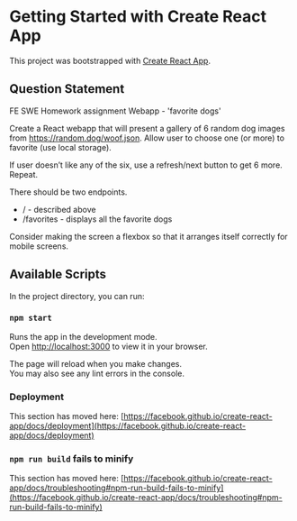 # Getting Started with Create React App

This project was bootstrapped with [Create React App](https://github.com/facebook/create-react-app).

## Question Statement

FE SWE Homework assignment
Webapp - 'favorite dogs'

Create a React webapp that will present a gallery of 6 random dog images from https://random.dog/woof.json. Allow user to choose one (or
more) to favorite (use local storage).

If user doesn’t like any of the six, use a refresh/next button to get 6 more. Repeat.

There should be two endpoints.
- / - described above
- /favorites - displays all the favorite dogs

Consider making the screen a flexbox so that it arranges itself correctly for mobile screens.

## Available Scripts

In the project directory, you can run:

### `npm start`

Runs the app in the development mode.\
Open [http://localhost:3000](http://localhost:3000) to view it in your browser.

The page will reload when you make changes.\
You may also see any lint errors in the console.

### Deployment

This section has moved here: [https://facebook.github.io/create-react-app/docs/deployment](https://facebook.github.io/create-react-app/docs/deployment)

### `npm run build` fails to minify

This section has moved here: [https://facebook.github.io/create-react-app/docs/troubleshooting#npm-run-build-fails-to-minify](https://facebook.github.io/create-react-app/docs/troubleshooting#npm-run-build-fails-to-minify)
